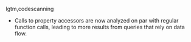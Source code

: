 lgtm,codescanning
* Calls to property accessors are now analyzed on par with regular function calls,
  leading to more results from queries that rely on data flow.
